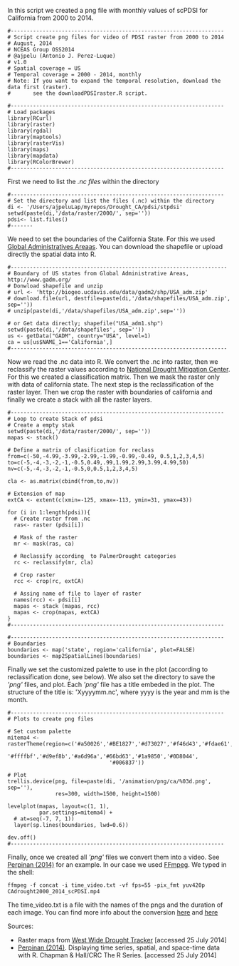 In this script we created a png file with monthly values of scPDSI for California from 2000 to 2014.

``` {.r}
#-------------------------------------------------------------------
# Script create png files for video of PDSI raster from 2000 to 2014
# August, 2014
# NCEAS Group OSS2014 
# @ajpelu (Antonio J. Perez-Luque)
# v1.0 
# Spatial coverage = US
# Temporal coverage = 2000 - 2014, monthly
# Note: If you want to expand the temporal resolution, download the data first (raster). 
#       see the downloadPDSIraster.R script. 
```

``` {.r}
#-------------------------------------------------------------------
# Load packages 
library(RCurl)
library(raster)
library(rgdal)
library(maptools)
library(rasterVis)
library(maps)
library(mapdata)
library(RColorBrewer)
#-------------------------------------------------------------------
```

First we need to list the *.nc files* within the directory

``` {.r}
#-------------------------------------------------------------------
# Set the directory and list the files (.nc) within the directory
di <- '/Users/ajpeluLap/myrepos/Drought_CA/pdsi/stpdsi'
setwd(paste(di,'/data/raster/2000/', sep=''))
pdsi<- list.files()
#-------
```

We need to set the boundaries of the California State. For this we used [Global Administratives Areaas](http://www.gadm.org/). You can download the shapefile or upload directly the spatial data into R.

``` {.r}
#--------------------------------------------------------------------
# Boundary of US states from Global Administrative Areas, http://www.gadm.org/
# Donwload shapefile and unzip 
# url <- 'http://biogeo.ucdavis.edu/data/gadm2/shp/USA_adm.zip'
# download.file(url, destfile=paste(di,'/data/shapefiles/USA_adm.zip', sep=''))
# unzip(paste(di,'/data/shapefiles/USA_adm.zip',sep=''))

# or Get data directly; shapefile("USA_adm1.shp")
setwd(paste(di,'/data/shapefiles', sep=''))
us <- getData("GADM", country="USA", level=1)
ca = us[us$NAME_1=='California',]
#--------------------------------------------------------------------
```

Now we read the .nc data into R. We convert the .nc into raster, then we reclassify the raster values according to [National Drought Mitigation Center](http://drought.unl.edu/Planning/Monitoring/ComparisonofIndicesIntro/PDSI.aspx). For this we created a classification matrix. Then we mask the raster only with data of california state. The next step is the reclassification of the raster layer. Then we crop the raster with boundaries of california and finally we create a stack with all the raster layers.

``` {.r}
#-------------------------------------------------------------------
# Loop to create Stack of pdsi
# Create a empty stak 
setwd(paste(di,'/data/raster/2000/', sep=''))
mapas <- stack()

# Define a matrix of clasification for reclass 
from=c(-50,-4.99,-3.99,-2.99,-1.99,-0.99,-0.49, 0.5,1,2,3,4,5)
to=c(-5,-4,-3,-2,-1,-0.5,0.49,.99,1.99,2.99,3.99,4.99,50)
nv=c(-5,-4,-3,-2,-1,-0.5,0,0.5,1,2,3,4,5) 

cla <- as.matrix(cbind(from,to,nv))

# Extension of map 
extCA <- extent(c(xmin=-125, xmax=-113, ymin=31, ymax=43))

for (i in 1:length(pdsi)){
  # Create raster from .nc   
  ras<- raster (pdsi[i])
  
  # Mask of the raster
  mr <- mask(ras, ca)
  
  # Reclassify according  to PalmerDrought categories
  rc <- reclassify(mr, cla)
  
  # Crop raster
  rcc <- crop(rc, extCA)
  
  # Assing name of file to layer of raster
  names(rcc) <- pdsi[i]
  mapas <- stack (mapas, rcc)
  mapas <- crop(mapas, extCA)
}
#-------------------------------------------------------------------
```

``` {.r}
#-------------------------------------------------------------------
# Boundaries 
boundaries <- map('state', region='california', plot=FALSE) 
boundaries <- map2SpatialLines(boundaries)
```

Finally we set the customized palette to use in the plot (according to reclassification done, see below). We also set the directory to save the *'png'* files, and plot. Each *'png'* file has a title embeded in the plot. The structure of the title is: 'Xyyyymm.nc', where yyyy is the year and mm is the month.

``` {.r}
#-------------------------------------------------------------------
# Plots to create png files

# Set custom palette
mitema4 <- rasterTheme(region=c('#a50026','#BE1827','#d73027','#f46d43','#fdae61','#fee08b',
                                '#ffffbf','#d9ef8b','#a6d96a','#66bd63','#1a9850','#0D8044',
                                '#006837'))

# Plot 
trellis.device(png, file=paste(di, '/animation/png/ca/%03d.png', sep=''),
               res=300, width=1500, height=1500)

levelplot(mapas, layout=c(1, 1),
          par.settings=mitema4) +
  # at=seq(-7, 7, 1)) 
  layer(sp.lines(boundaries, lwd=0.6))
  
dev.off()
#-------------------------------------------------------------------
```

Finally, once we created all *'png'* files we convert them into a video. See [Perpinan (2014)](https://github.com/oscarperpinan/spacetime-vis) for an example. In our case we used [FFmpeg](http://ffmpeg.org/). We typed in the shell:

    ffmpeg -f concat -i time_video.txt -vf fps=55 -pix_fmt yuv420p CAdrought2000_2014_scPDSI.mp4

The time\_video.txt is a file with the names of the pngs and the duration of each image. You can find more info about the conversion [here](https://trac.ffmpeg.org/wiki/Create%20a%20video%20slideshow%20from%20images) and [here](http://superuser.com/questions/533695/how-can-i-convert-a-series-of-png-images-to-a-video-for-youtube)

Sources:

-   Raster maps from [West Wide Drought Tracker](http://www.wrcc.dri.edu/wwdt/) [accessed 25 July 2014]
-   [Perpinan (2014)](http://oscarperpinan.github.io/spacetime-vis/). Displaying time series, spatial, and space-time data with R. Chapman & Hall/CRC The R Series. [accessed 25 July 2014]

